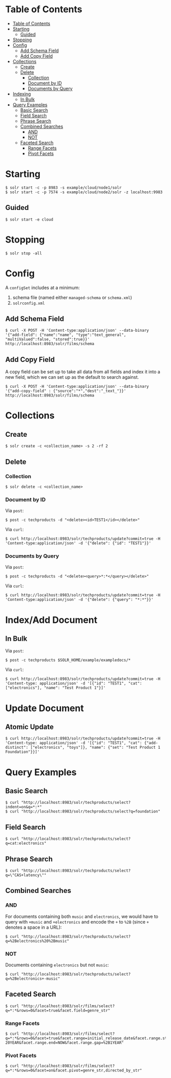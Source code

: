# Table of Contents

* [Table of Contents](#table-of-contents)
* [Starting](#starting)
   * [Guided](#guided)
* [Stopping](#stopping)
* [Config](#config)
   * [Add Schema Field](#add-schema-field)
   * [Add Copy Field](#add-copy-field)
* [Collections](#collections)
   * [Create](#create)
   * [Delete](#delete)
	  * [Collection](#collection)
	  * [Document by ID](#document-by-id)
	  * [Documents by Query](#documents-by-query)
* [Indexing](#indexing)
   * [In Bulk](#in-bulk)
* [Query Examples](#query-examples)
   * [Basic Search](#basic-search)
   * [Field Search](#field-search)
   * [Phrase Search](#phrase-search)
   * [Combined Searches](#combined-searches)
	  * [AND](#and)
	  * [NOT](#not)
   * [Faceted Search](#faceted-search)
	  * [Range Facets](#range-facets)
	  * [Pivot Facets](#pivot-facets)

# Starting
```
$ solr start -c -p 8983 -s example/cloud/node1/solr
$ solr start -c -p 7574 -s example/cloud/node2/solr -z localhost:9983
```

## Guided
```
$ solr start -e cloud
```

# Stopping
```
$ solr stop -all
```

# Config

A `configSet` includes at a minimum:
1. schema file (named either `managed-schema` or `schema.xml`)
2. `solrconfig.xml`

## Add Schema Field
```
$ curl -X POST -H 'Content-type:application/json' --data-binary '{"add-field": {"name":"name", "type":"text_general", "multiValued":false, "stored":true}}' http://localhost:8983/solr/films/schema
```

## Add Copy Field
A copy field can be set up to take all data from all fields and index it into a new field, which we can set up as the default to search against.

```
$ curl -X POST -H 'Content-type:application/json' --data-binary '{"add-copy-field" : {"source":"*","dest":"_text_"}}' http://localhost:8983/solr/films/schema
```

# Collections

## Create
```
$ solr create -c <collection_name> -s 2 -rf 2
```

## Delete

### Collection
```
$ solr delete -c <collection_name>
```

### Document by ID
Via `post`:
```
$ post -c techproducts -d "<delete><id>TEST1</id></delete>"
```

Via `curl`:
```
$ curl http://localhost:8983/solr/techproducts/update?commit=true -H 'Content-type:application/json' -d '{"delete": {"id": "TEST1"}}'
```

### Documents by Query
Via `post`:
```
$ post -c techproducts -d "<delete><query>*:*</query></delete>"
```

Via `curl`:
```
$ curl http://localhost:8983/solr/techproducts/update?commit=true -H 'Content-type:application/json' -d '{"delete": {"query": "*:*"}}'
```

# Index/Add Document

## In Bulk
Via `post`:
```
$ post -c techproducts $SOLR_HOME/example/exampledocs/*
```

Via `curl`:
```
$ curl http://localhost:8983/solr/techproducts/update?commit=true -H 'Content-type: application/json' -d '[{"id": "TEST1", "cat": ["electronics"], "name": "Test Product 1"}]'
```

# Update Document

## Atomic Update
```
$ curl http://localhost:8983/solr/techproducts/update?commit=true -H 'Content-type: application/json' -d '[{"id": "TEST1", "cat": {"add-distinct": ["electronics", "toys"]}, "name": {"set": "Test Product 1 Foundation"}}]'
```

# Query Examples

## Basic Search
```
$ curl "http://localhost:8983/solr/techproducts/select?indent=on&q=*:*"
$ curl "http://localhost:8983/solr/techproducts/select?q=foundation"
```

## Field Search
```
$ curl "http://localhost:8983/solr/techproducts/select?q=cat:electronics"
```

## Phrase Search
```
$ curl "http://localhost:8983/solr/techproducts/select?q=\"CAS+latency\""
```

## Combined Searches

### AND
For documents containing both `music` and `electronics`, we would have to query with `+music` and `+electronics` and encode the `+` to `%2B` (since `+` denotes a space in a URL):

```
$ curl "http://localhost:8983/solr/techproducts/select?q=%2Belectronics%20%2Bmusic"
```

### NOT
Documents containing `electronics` but not `music`:

```
$ curl "http://localhost:8983/solr/techproducts/select?q=%2Belectronics+-music"
```

## Faceted Search
```
$ curl "http://localhost:8983/solr/films/select?q=*:*&rows=0&facet=true&facet.field=genre_str"
```

### Range Facets
```
$ curl "http://localhost:8983/solr/films/select?q=*:*&rows=0&facet=true&facet.range=initial_release_date&facet.range.start=NOW-20YEAR&facet.range.end=NOW&facet.range.gap=%2B1YEAR"
```
### Pivot Facets
```
$ curl "http://localhost:8983/solr/films/select?q=*:*&rows=0&facet=on&facet.pivot=genre_str,directed_by_str"
```
